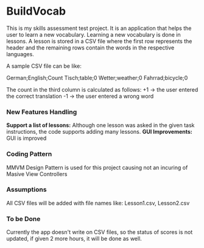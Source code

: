 # BuildVocab
This is my skills assessment test project. It is an application that helps the user to learn a new vocabulary.
Learning a new vocabulary is done in lessons. A lesson is stored in a CSV file where the first row represents the header and the remaining rows contain the words in the respective languages.

A sample CSV file can be like:

German;English;Count
Tisch;table;0
Wetter;weather;0
Fahrrad;bicycle;0

The count in the third column is calculated as follows:
+1 -> the user entered the correct translation 
-1 -> the user entered a wrong word

### New Features Handling
**Support a list of lessons:** Although one lesson was asked in the given task instructions, the code supports adding many lessons.
**GUI Improvements:** GUI is improved

### Coding Pattern
MMVM Design Pattern is used for this project causing not an incuring of Masive View Controllers

### Assumptions
All CSV files will be added with file names like: Lesson1.csv, Lesson2.csv

### To be Done
Currently the app doesn't write on CSV files, so the status of scores is not updated, if given 2 more hours, it will be done as well.
